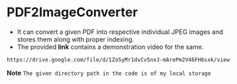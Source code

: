 # PDF2ImageConverter
* It can convert a given PDF into respective individual JPEG images and stores them along with proper indexing.
* The provided __link__ contains a demonstration video for the same.
```
https://drive.google.com/file/d/1ZoSyMr1dvCv5nxJ-mArePm2V46FH6sxk/view
```
__**Note**__ ```The given directory path in the code is of my local storage``` 
